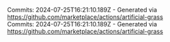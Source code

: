 Commits: 2024-07-25T16:21:10.189Z - Generated via https://github.com/marketplace/actions/artificial-grass
<br>
Commits: 2024-07-25T16:21:10.189Z - Generated via https://github.com/marketplace/actions/artificial-grass
<br>
